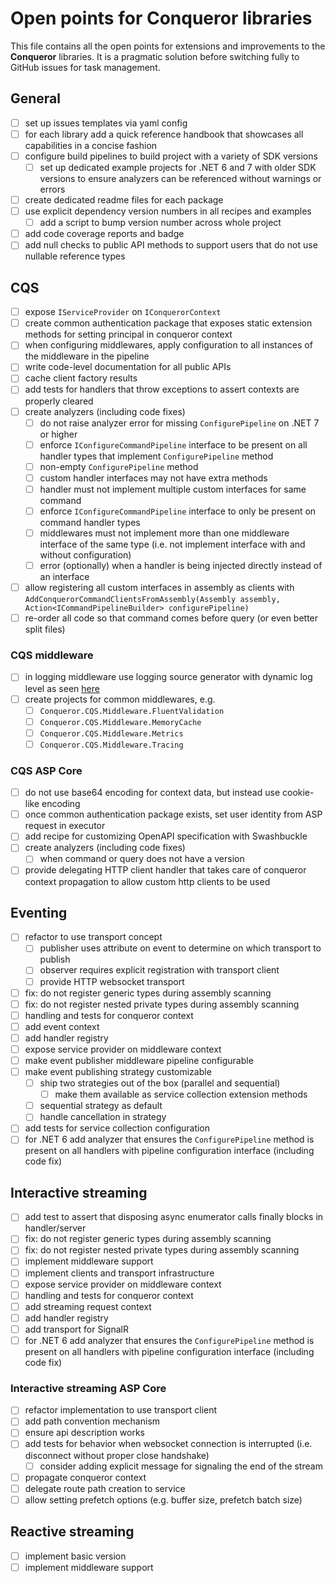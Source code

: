 # Open points for Conqueror libraries

This file contains all the open points for extensions and improvements to the **Conqueror** libraries. It is a pragmatic solution before switching fully to GitHub issues for task management.

## General

- [ ] set up issues templates via yaml config
- [ ] for each library add a quick reference handbook that showcases all capabilities in a concise fashion
- [ ] configure build pipelines to build project with a variety of SDK versions
  - [ ] set up dedicated example projects for .NET 6 and 7 with older SDK versions to ensure analyzers can be referenced without warnings or errors
- [ ] create dedicated readme files for each package
- [ ] use explicit dependency version numbers in all recipes and examples
  - [ ] add a script to bump version number across whole project
- [ ] add code coverage reports and badge
- [ ] add null checks to public API methods to support users that do not use nullable reference types

## CQS

- [ ] expose `IServiceProvider` on `IConquerorContext`
- [ ] create common authentication package that exposes static extension methods for setting principal in conqueror context
- [ ] when configuring middlewares, apply configuration to all instances of the middleware in the pipeline
- [ ] write code-level documentation for all public APIs
- [ ] cache client factory results
- [ ] add tests for handlers that throw exceptions to assert contexts are properly cleared
- [ ] create analyzers (including code fixes)
  - [ ] do not raise analyzer error for missing `ConfigurePipeline` on .NET 7 or higher
  - [ ] enforce `IConfigureCommandPipeline` interface to be present on all handler types that implement `ConfigurePipeline` method
  - [ ] non-empty `ConfigurePipeline` method
  - [ ] custom handler interfaces may not have extra methods
  - [ ] handler must not implement multiple custom interfaces for same command
  - [ ] enforce `IConfigureCommandPipeline` interface to only be present on command handler types
  - [ ] middlewares must not implement more than one middleware interface of the same type (i.e. not implement interface with and without configuration)
  - [ ] error (optionally) when a handler is being injected directly instead of an interface
- [ ] allow registering all custom interfaces in assembly as clients with `AddConquerorCommandClientsFromAssembly(Assembly assembly, Action<ICommandPipelineBuilder> configurePipeline)`
- [ ] re-order all code so that command comes before query (or even better split files)

### CQS middleware

- [ ] in logging middleware use logging source generator with dynamic log level as seen [here]( https://andrewlock.net/exploring-dotnet-6-part-8-improving-logging-performance-with-source-generators/)
- [ ] create projects for common middlewares, e.g.
  - [ ] `Conqueror.CQS.Middleware.FluentValidation`
  - [ ] `Conqueror.CQS.Middleware.MemoryCache`
  - [ ] `Conqueror.CQS.Middleware.Metrics`
  - [ ] `Conqueror.CQS.Middleware.Tracing`

### CQS ASP Core

- [ ] do not use base64 encoding for context data, but instead use cookie-like encoding
- [ ] once common authentication package exists, set user identity from ASP request in executor
- [ ] add recipe for customizing OpenAPI specification with Swashbuckle
- [ ] create analyzers (including code fixes)
  - [ ] when command or query does not have a version
- [ ] provide delegating HTTP client handler that takes care of conqueror context propagation to allow custom http clients to be used

## Eventing

- [ ] refactor to use transport concept
  - [ ] publisher uses attribute on event to determine on which transport to publish
  - [ ] observer requires explicit registration with transport client
  - [ ] provide HTTP websocket transport
- [ ] fix: do not register generic types during assembly scanning
- [ ] fix: do not register nested private types during assembly scanning
- [ ] handling and tests for conqueror context
- [ ] add event context
- [ ] add handler registry
- [ ] expose service provider on middleware context
- [ ] make event publisher middleware pipeline configurable
- [ ] make event publishing strategy customizable
  - [ ] ship two strategies out of the box (parallel and sequential)
    - [ ] make them available as service collection extension methods
  - [ ] sequential strategy as default
  - [ ] handle cancellation in strategy
- [ ] add tests for service collection configuration
- [ ] for .NET 6 add analyzer that ensures the `ConfigurePipeline` method is present on all handlers with pipeline configuration interface (including code fix)

## Interactive streaming

- [ ] add test to assert that disposing async enumerator calls finally blocks in handler/server
- [ ] fix: do not register generic types during assembly scanning
- [ ] fix: do not register nested private types during assembly scanning
- [ ] implement middleware support
- [ ] implement clients and transport infrastructure
- [ ] expose service provider on middleware context
- [ ] handling and tests for conqueror context
- [ ] add streaming request context
- [ ] add handler registry
- [ ] add transport for SignalR
- [ ] for .NET 6 add analyzer that ensures the `ConfigurePipeline` method is present on all handlers with pipeline configuration interface (including code fix)

### Interactive streaming ASP Core

- [ ] refactor implementation to use transport client
- [ ] add path convention mechanism
- [ ] ensure api description works
- [ ] add tests for behavior when websocket connection is interrupted (i.e. disconnect without proper close handshake)
  - [ ] consider adding explicit message for signaling the end of the stream
- [ ] propagate conqueror context
- [ ] delegate route path creation to service
- [ ] allow setting prefetch options (e.g. buffer size, prefetch batch size)

## Reactive streaming

- [ ] implement basic version
- [ ] implement middleware support
